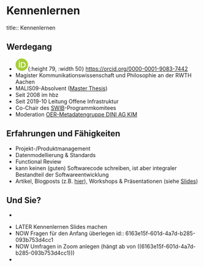 # Kennenlernen
title:: Kennenlernen
## Werdegang
* ![ORCIDiD_icon32x32.gif](../assets/ORCIDiD_icon32x32_1633939078853_0.gif){:height 79, :width 50} https://orcid.org/0000-0001-9083-7442 
* Magister Kommunikationswissenschaft und Philosophie an der RWTH Aachen
* MALIS09-Absolvent ([Master Thesis](http://eprints.rclis.org/16175/))
* Seit 2008 im hbz
* Seit 2019-10 Leitung Offene Infrastruktur
* Co-Chair des [SWIB](https://swib.org)-Programmkomitees
* Moderation [OER-Metadatengruppe DINI AG KIM](https://wiki.dnb.de/display/DINIAGKIM/OER-Metadatengruppe)
## Erfahrungen und Fähigkeiten
* Projekt-/Produktmanagement
* Datenmodellierung & Standards
* Functional Review
* kann keinen (guten) Softwarecode schreiben, ist aber integraler Bestandteil der Softwareentwicklung
* Artikel, Blogposts (z.B. [hier](https://blog.lobid.org/)), Workshops & Präsentationen (siehe [Slides](https://slides.lobid.org/))
## Und Sie?
*
- LATER Kennenlernen Slides machen
- NOW Fragen für den Anfang überlegen
  id:: 6163e15f-601d-4a7d-b285-093b753d4cc1
- NOW Umfragen in Zoom anlegen (hängt ab von ((6163e15f-601d-4a7d-b285-093b753d4cc1)))
-